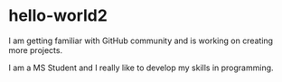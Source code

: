 # hello-world2
I am getting familiar with GitHub community and is working on creating more projects.

I am a MS Student and I really like to develop my skills in programming.
